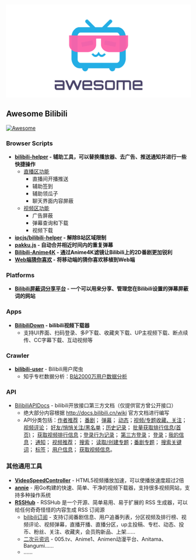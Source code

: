 <div align="center">
	<img src="media/logo.png" alt="awesome-bilibili">
	<br>
</div>


## Awesome Bilibili

[![Awesome](https://awesome.re/badge-flat.svg)](https://awesome.re)



### Browser Scripts

- **[bilibili-helper](https://github.com/bilibili-helper/bilibili-helper) - 辅助工具，可以替换播放器、去广告、推送通知并进行一些快捷操作**
    - [直播区功能](https://github.com/bilibili-helper/bilibili-helper/wiki/为直播区提供了什么功能？)
        - 直播间开播推送
        - 辅助签到
        - 辅助领瓜子
        - 聊天界面内容屏蔽
    - [视频区功能](https://github.com/bilibili-helper/bilibili-helper/wiki/在视频区可以做些什么？)
        - 广告屏蔽
        - 弹幕查询和下载
        - 视频下载
- **[ipcjs/bilibili-helper](https://github.com/ipcjs/bilibili-helper) - 解除B站区域限制**
- **[pakku.js](https://github.com/xmcp/pakku.js) - 自动合并相近时间内的重复弹幕**
- **[Bilibili-Anime4K](https://github.com/net2cn/Bilibili_Anime4K) - 通过Anime4K滤镜让Bilibili上的2D番剧更加锐利** 
- **[Web端猜你喜欢](https://github.com/chitosai/bili-guessYouLike) - 将移动端的猜你喜欢移植到Web端**


### Platforms

- **[Bilibili屏蔽词分享平台](https://github.com/harrynull/bilibili_blacklist) - 一个可以用来分享、管理您在Bilibili设置的弹幕屏蔽词的网站**



### Apps

- **[BilibiliDown](https://github.com/nICEnnnnnnnLee/BilibiliDown) - bilibili视频下载器**
  - 支持UI界面、扫码登录、多P下载、收藏夹下载、UP主视频下载、断点续传、CC字幕下载、互动视频等



### Crawler

- **[bilibili-user](https://github.com/airingursb/bilibili-user)** - Bilibili用户爬虫
  - 知乎专栏数据分析：[B站2000万用户数据分析](https://zhuanlan.zhihu.com/p/24434456)



### API

- [BilibiliAPIDocs](https://github.com/fython/BilibiliAPIDocs) - bilibili开放接口第三方文档（仅提供官方曾公开接口）
  - 绝大部分内容根据 <http://docs.bilibili.cn/wiki> 官方文档进行编写
  - API分类包括：[作者推荐](https://github.com/fython/BilibiliAPIDocs/blob/master/API.author_recommend.md)； [番剧](https://github.com/fython/BilibiliAPIDocs/blob/master/API.bangumi.md)； [弹幕](https://github.com/fython/BilibiliAPIDocs/blob/master/API.comment.md)； [动态](https://github.com/fython/BilibiliAPIDocs/blob/master/API.dynamic.md)；[视频/专题收藏、关注](https://github.com/fython/BilibiliAPIDocs/blob/master/API.favourite.md)； [视频评论](https://github.com/fython/BilibiliAPIDocs/blob/master/API.feedback.md)； [好友/悄悄关注/黑名单](https://github.com/fython/BilibiliAPIDocs/blob/master/API.friend.md)；[历史记录](https://github.com/fython/BilibiliAPIDocs/blob/master/API.history.md)； [批量获取排行信息(首页)](https://github.com/fython/BilibiliAPIDocs/blob/master/API.index.md)； [获取视频排行信息](https://github.com/fython/BilibiliAPIDocs/blob/master/API.list.md)；[登录行为记录](https://github.com/fython/BilibiliAPIDocs/blob/master/API.log.md)； [第三方登录](https://github.com/fython/BilibiliAPIDocs/blob/master/API.login.3rd.md)； [登录](https://github.com/fython/BilibiliAPIDocs/blob/master/API.login.md)；[我的信息](https://github.com/fython/BilibiliAPIDocs/blob/master/API.myinfo.md)； [通知](https://github.com/fython/BilibiliAPIDocs/blob/master/API.notify.md)； [视频推荐](https://github.com/fython/BilibiliAPIDocs/blob/master/API.recommend.md)； [搜索](https://github.com/fython/BilibiliAPIDocs/blob/master/API.search.md)； [读取/创建专题](https://github.com/fython/BilibiliAPIDocs/blob/master/API.sp.md)；[番剧专题](https://github.com/fython/BilibiliAPIDocs/blob/master/API.spview.md)； [搜索关键词](https://github.com/fython/BilibiliAPIDocs/blob/master/API.suggest.md)； [标签](https://github.com/fython/BilibiliAPIDocs/blob/master/API.tags.md)； [用户信息](https://github.com/fython/BilibiliAPIDocs/blob/master/API.userinfo.md)； [获取视频信息](https://github.com/fython/BilibiliAPIDocs/blob/master/API.view.md)。



### 其他通用工具

* **[VideoSpeedController](https://github.com/igrigorik/videospeed)** - HTML5视频播放加速，可以使播放速度超过2倍
* **[annie](https://github.com/iawia002/annie)** - 用Go构建的快速、简单、干净的视频下载器，支持很多视频网站，支持多种操作系统
* **[RSSHub](https://github.com/DIYgod/RSSHub)** - RSSHub 是一个开源、简单易用、易于扩展的 RSS 生成器，可以给任何奇奇怪怪的内容生成 RSS 订阅源
  * [bilibili订阅](https://docs.rsshub.app/social-media.html#bilibili) - 支持订阅番剧信息、用户追番列表，分区视频及排行榜、视频评论、视频弹幕，直播开播、直播分区，up主投稿、专栏、动态、投币、粉丝、关注、收藏夹，会员购新品、上架……
  * [二次元资讯](https://docs.rsshub.app/anime.html#_005-tv) - 005.tv、Anime1、Animen动漫平台、Anitama、Bangumi……
  * ……